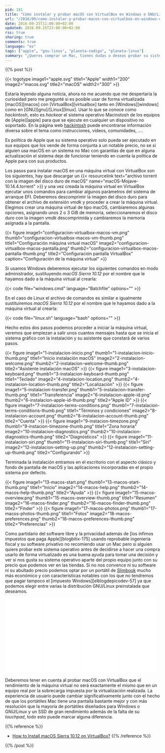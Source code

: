 ```yaml
---
pid: 181
title: "Cómo instalar y probar macOS con VirtualBox en Windows o GNU/Linux"
url: "/2016/09/como-instalar-y-probar-macos-con-virtualbox-en-windows-o-gnu-linux/"
date: 2016-09-25T11:00:00+02:00
updated: 2016-09-25T23:00:00+02:00
rss: true
sharing: true
comments: true
language: "es"
tags: ["apple", "gnu-linux", "planeta-codigo", "planeta-linux"]
summary: "¿Queres comprar un Mac, tienes dudas o deseas probar su sistema operativo antes? Aunque el rendimiento será menor que una máquina real y la experiencia de usuario será peor, usando un _hackintosh_ mediante VirtuaBox ya sea con Windows o GNU/Linux podremos probarlo en detalle y hacernos una idea de su funcionamiento."
---
```


{{% post %}}


{{< logotype image1="apple.svg" title1="Apple" width1="200" image2="macos.svg" title2="macOS" width2="300" >}}

Estaría leyendo alguna noticia, ahora no me acuerdo que me despertaría la curiosidad pero me pregunté si es posible usar de forma virtualizada [macOS][macos] con [VirtualBox][virtualbox] tanto en [Windows][windows] como en [GNU][gnu]/[Linux][linux]. Usar lo que se conoce como _hackintosh_, esto es _hackear_ el sistema operativo Macinstosh de los equipos de [Apple][apple] para que se ejecute en cualquier un dispositivo no soportado. En la página web [hackintosh](http://www.hackintosh.com/) puede encontrarse información diversa sobre el tema como instrucciones, vídeos, comunidades, ....

Es política de Apple que su sistema operativo solo pueda ser ejecutado en sus equipos que los vende de forma conjunta a un notable precio, no se si alguien usa macOS en un sistema no Mac con garantías de que en alguna actualización el sistema deje de funcionar teniendo en cuenta la política de Apple para con sus productos.

Los pasos para instalar macOS en una máquina virtual con VirtualBox son los siguientes, hay que descargar un {{< resourcelink text="archivo torrent con la imagen del disco duro de macOS" name="macOS-Mojave-10.14.4.torrent" >}} y una vez creada la máquina virtual en VirtualBox ejecutar unos comandos para cambiar algunos parámetros del sistema de arranque EFI. Deberemos descomprimir la imagen del disco duro para obtener el archivo de extensión _vmdk_ y proceder a crear la máquina virtual. Elegimos crear una máquina virtual de tipo macOS, cambiaremos algunas opciones, asignando unos 2 o 3 GiB de memoria, seleccionaremos el disco duro con la imagen _vmdk_ descomprimida y cambiaremos la memoria asignada a la pantalla.

<div class="media">
    {{< figure
        image1="configuracion-virtualbox-macos-vm.png" thumb1="configuracion-virtualbox-macos-vm-thumb.png" title1="Configuración máquina virtual macOS"
        image2="configuracion-virtualbox-macos-pantalla.png" thumb2="configuracion-virtualbox-macos-pantalla-thumb.png" title2="Configuración pantalla VirtualBox"
        caption="Configuración de la máquina virtual" >}}
</div>

Si usamos Windows deberemos ejecutar los siguientes comandos en modo administrador, sustituyendo _macOS Sierra 10.12_ por el nombre que le hayamos dado a la máquina virtual al crearla:

{{< code file="windows.cmd" language="Batchfile" options="" >}}

En el caso de Linux el archivo de comandos es similar e igualmente sustituiremos _macOS Sierra 10.12_ por el nombre que le hayamos dado a la máquina virtual al crearla:

{{< code file="linux.sh" language="bash" options="" >}}

Hecho estos dos pasos podemos proceder a iniciar la máquina virtual, veremos que empiezan a salir unos cuantos mensajes hasta que se inicia el sistema gráfico con la instalación y su asistente que constará de varios pasos.

<div class="media">
    {{< figure
        image1="1-instalacion-inicio.png" thumb1="1-instalacion-inicio-thumb.png" title1="Inicio instalación macOS"
        image2="2-instalacion-welcome.png" thumb2="2-instalacion-welcome-thumb.png" title2="Asistente instalación macOS" >}}
    {{< figure
        image1="3-instalacion-keyboard.png" thumb1="3-instalacion-keyboard-thumb.png" title1="Teclado"
        image2="4-instalacion-location.png" thumb2="4-instalacion-location-thumb.png" title2="Localización" >}}
    {{< figure
        image1="5-instalacion-transfer.png" thumb1="5-instalacion-transfer-thumb.png" title1="Transferencia"
        image2="6-instalacion-apple-id.png" thumb2="6-instalacion-apple-id-thumb.png" title2="Apple ID" >}}
    {{< figure
        image1="7-instalacion-terms-conditions.png" thumb1="7-instalacion-terms-conditions-thumb.png" title1="Términos y condiciones"
        image2="8-instalacion-account.png" thumb2="8-instalacion-account-thumb.png" title2="Cuenta" >}}
    {{< figure
        image1="9-instacion-timezone.png" thumb1="9-instacion-timezone-thumb.png" title1="Zona horaria"
        image2="10-instalacion-diagnostics.png" thumb2="10-instalacion-diagnostics-thumb.png" title2="Diagnósticos" >}}
    {{< figure
        image1="11-instalacion-siri.png" thumb1="11-instalacion-siri-thumb.png" title1="Siri"
        image2="12-instalacion-setting-up.png" thumb2="12-instalacion-setting-up-thumb.png" title2="Configurando" >}}
</div>

Terminada la instalación entramos en el escritorio con el aspecto clásico y fondo de pantalla de macOS y las aplicaciones incorporadas en el propio sistema por defecto.

<div class="media">
    {{< figure
        image1="13-macos-start.png" thumb1="13-macos-start-thumb.png" title1="Inicio"
        image2="14-macos-help.png" thumb2="14-macos-help-thumb.png" title2="Ayuda" >}}
    {{< figure
        image1="15-macos-overview.png" thumb1="15-macos-overview-thumb.png" title1="Resumen"
        image2="16-macos-finder.png" thumb2="16-macos-finder-thumb.png" title2="Finder" >}}
    {{< figure
        image1="17-macos-photos.png" thumb1="17-macos-photos-thumb.png" title1="Fotos"
        image2="18-macos-preferences.png" thumb2="18-macos-preferences-thumb.png" title2="Preferencias" >}}
</div>

Como partidario del software libre y la privacidad además de [los ínfimos impuestos que paga Apple][blogbitix-175] usando reprobable ingeniería fiscal y su software privativo no recomiendo usar un Mac pero si alguien quiere probar este sistema operativo antes de decidirse a hacer una compra usarlo de forma virtualizado es una buena ayuda para tomar una decisión y ver si nos gusta su sistema operativo aparte del propio equipo junto con su precio que podemos ver en las tiendas. Si no nos convence ni su software ni su abultado precio podemos optar por un portátil de [Slimbook](https://slimbook.es/) mucho más económico y con características notables con los que no tendremos que pagar tampoco el [impuesto Windows][elblogdepicodev-57] ya que podemos elegir entre varias la distribución GNU/Linux preinstalada que deseamos.

<div class="media-amazon">
    <iframe style="width:120px;height:240px;" marginwidth="0" marginheight="0" scrolling="no" frameborder="0" src="//rcm-eu.amazon-adsystem.com/e/cm?lt1=_blank&bc1=000000&IS2=1&bg1=FFFFFF&fc1=000000&lc1=0000FF&t=blobit-21&o=30&p=8&l=as4&m=amazon&f=ifr&ref=as_ss_li_til&asins=B00OQ2I4GK&linkId=cb28136e0fe9b53cc2f70659a332a802&internal=1"></iframe>
    <iframe style="width:120px;height:240px;" marginwidth="0" marginheight="0" scrolling="no" frameborder="0" src="//rcm-eu.amazon-adsystem.com/e/cm?lt1=_blank&bc1=000000&IS2=1&bg1=FFFFFF&fc1=000000&lc1=0000FF&t=blobit-21&o=30&p=8&l=as4&m=amazon&f=ifr&ref=as_ss_li_til&asins=B01ET2K6SU&linkId=0e5bd11129416c356bc34a6aefbcfff7&internal=1"></iframe>
    <iframe style="width:120px;height:240px;" marginwidth="0" marginheight="0" scrolling="no" frameborder="0" src="//rcm-eu.amazon-adsystem.com/e/cm?lt1=_blank&bc1=000000&IS2=1&bg1=FFFFFF&fc1=000000&lc1=0000FF&t=blobit-21&o=30&p=8&l=as4&m=amazon&f=ifr&ref=as_ss_li_til&asins=B01EWWHFOU&linkId=a06a014a2d694cd3a57c629904fbba42&internal=1"></iframe>
    <iframe style="width:120px;height:240px;" marginwidth="0" marginheight="0" scrolling="no" frameborder="0" src="//rcm-eu.amazon-adsystem.com/e/cm?lt1=_blank&bc1=000000&IS2=1&bg1=FFFFFF&fc1=000000&lc1=0000FF&t=blobit-21&o=30&p=8&l=as4&m=amazon&f=ifr&ref=as_ss_li_til&asins=B00ULPMPF2&linkId=90349519a4fe5c650bd8ca6d64f05302&internal=1"></iframe>
</div>

Deberemos tener en cuenta al probar macOS con VirtualBox que el rendimiento de la máquina virtual no será exactamente el mismo que en un equipo real por la sobrecarga impuesta por la virtualización realizada. La experiencia de usuario puede cambiar significativamente junto con el hecho de que los portátiles Mac tiene una pantalla bastante mejor y con más resolución que la mayoría de portátiles diseñados para Windows o GNU/Linux y un SSD de gran rendimiento además de la falta de su _touchpad_, todo esto puede marcar alguna diferencia.

{{% reference %}}

* [How to Install macOS Sierra 10.12 on VirtualBox?](http://www.wikigain.com/install-macos-sierra-10-12-virtualbox/)
{{% /reference %}}

{{% /post %}}
